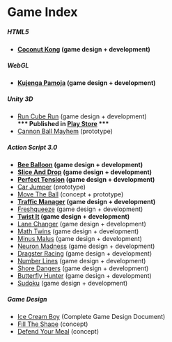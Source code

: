 # Game Index

##### HTML5
* **[Coconut Kong](coconutkong/index.md) (game design + development)**

##### WebGL
* **[Kujenga Pamoja](kujengapamoja/index.md) (game design + development)**

##### Unity 3D
* [Run Cube Run](runcuberun/index.md) (game design + development) <br/> __\*\*\* Published in [Play Store](https://play.google.com/store/apps/details?id=com.mindcookin.cuberunner) \*\*\*__
* [Cannon Ball Mayhem](cannonballmayhem/index.md) (prototype)

##### Action Script 3.0
* **[Bee Balloon](beeballoon/index.md) (game design + development)**
* **[Slice And Drop](sliceanddrop/index.md) (game design + development)**
* **[Perfect Tension](perfecttension/index.md) (game design + development)**
* [Car Jumper](carjumper/index.md) (prototype)
* [Move The Ball](movetheball/index.md) (concept + prototype)
* **[Traffic Manager](trafficmanager/index.md) (game design + development)**
* [Freshqueeze](freshqueeze/index.md) (game design + development)
* **[Twist It](twistit/index.md) (game design + development)**
* [Lane Changer](lanechanger/index.md) (game design + development)
* [Math Twins](mathtwins/index.md) (game design + development)
* [Minus Malus](minusmalus/index.md) (game design + development)
* [Neuron Madness](neuronmadness/index.md) (game design + development)
* [Dragster Racing](dragsterracing/index.md) (game design + development)
* [Number Lines](numberlines/index.md) (game design + development)
* [Shore Dangers](shoredangers/index.md) (game design + development)
* [Butterfly Hunter](butterflyhunter/index.md) (game design + development)
* [Sudoku](sudoku/index.md) (game design + development)

##### Game Design
* [Ice Cream Boy](https://docs.google.com/presentation/d/1FJcFr6e1iqjjxsTvQXMpqodmUH415kPjM5xS3z3zjXc/edit#slide=id.g25fdfe37c_023) (Complete Game Design Document)
* [Fill The Shape](filltheshape/concept.pdf) (concept)
* [Defend Your Meal](defendyourmeal/concept.pdf) (concept)

